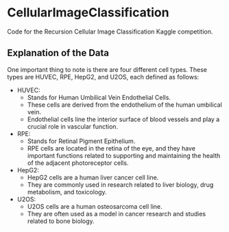 # CellularImageClassification
Code for the Recursion Cellular Image Classification Kaggle competition.

## Explanation of the Data

One important thing to note is there are four different cell types. These types are HUVEC, RPE, HepG2, and U2OS, each defined as follows:

- HUVEC:
    - Stands for Human Umbilical Vein Endothelial Cells.
    - These cells are derived from the endothelium of the human umbilical vein.
    - Endothelial cells line the interior surface of blood vessels and play a crucial role in vascular function.
- RPE:
    - Stands for Retinal Pigment Epithelium.
    - RPE cells are located in the retina of the eye, and they have important functions related to supporting and maintaining the health of the adjacent photoreceptor cells.
- HepG2:
    - HepG2 cells are a human liver cancer cell line.
    - They are commonly used in research related to liver biology, drug metabolism, and toxicology.
- U2OS:
    - U2OS cells are a human osteosarcoma cell line.
    - They are often used as a model in cancer research and studies related to bone biology.


